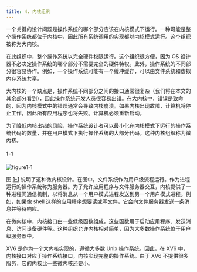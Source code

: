 ```yaml
---
title: 4. 内核组织
---
```


一个关键的设计问题是操作系统的哪个部分应该在内核模式下运行。一种可能是整个操作系统都位于内核中，因此所有系统调用的实现都以内核模式运行。这个组织被称为大内核。

在此组织中，整个操作系统以完全硬件权限运行。这个组织很方便，因为 OS 设计器不必决定操作系统的哪个部分不需要完全的硬件特权。此外，操作系统的不同部分很容易协作。例如，一个操作系统可能有一个缓冲缓存，可以由文件系统和虚拟内存系统共享。

大内核的一个缺点是，操作系统不同部分之间的接口通常很复杂（我们将在本文的其余部分看到），因此操作系统开发人员很容易出错。在大内核中，错误是致命的，因为内核模式中的错误通常会导致内核崩溃。如果内核出现故障，计算机将停止工作，因此所有应用程序也将失败。计算机必须重新启动。

为了降低内核出错的风险，操作系统设计者可以最小化在内核模式下运行的操作系统代码的数量，并在用户模式下执行操作系统的大部分代码。这种内核组织称为微内核。

#### 1-1

![figure1-1](https://raw.githubusercontent.com/wiki/professordeng/blog/xv6/1-1.png)

图 [1-1](#1-1) 说明了这种微内核设计。在图中，文件系统作为用户级流程运行。作为进程运行的操作系统称为服务器。为了允许应用程序与文件服务器交互，内核提供了一种进程间通信机制，以将消息从一个用户模式进程发送到另一个用户模式进程。例如，如果像 shell 这样的应用程序想要读或写文件，它会向文件服务器发送一条消息并等待响应。

在微内核中，内核接口由一些低级函数组成，这些函数用于启动应用程序、发送消息、访问设备硬件等。这种组织允许内核相对简单，因为大多数操作系统位于用户级服务器中。

XV6 是作为一个大内核实现的，遵循大多数 Unix 操作系统。因此，在 XV6 中，内核接口对应于操作系统接口，内核实现完整的操作系统。由于 XV6 不提供很多服务，它的内核比一些微内核还要小。

